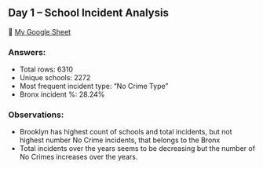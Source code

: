 ## Day 1 – School Incident Analysis

🔗 [My Google Sheet](https://docs.google.com/spreadsheets/d/1BgKQdiBm5yhcweCr0aFbjLzKpjLGaJ4flN0wAwnGH2E/edit?usp=sharing)

### Answers:
- Total rows: 6310
- Unique schools: 2272
- Most frequent incident type: “No Crime Type”
- Bronx incident %: 28.24%

### Observations:
- Brooklyn has highest count of schools and total incidents, but not highest number No Crime incidents, that belongs to the Bronx
- Total incidents over the years seems to be decreasing but the number of No Crimes increases over the years.
